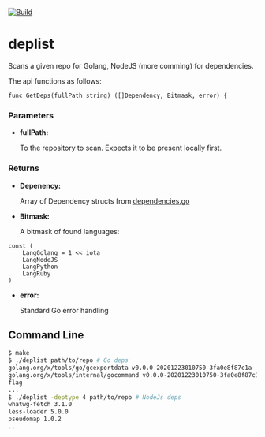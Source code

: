 [![Build](https://github.com/mcoops/deplist/actions/workflows/go.yml/badge.svg)](https://github.com/mcoops/deplist/actions/workflows/go.yml)

# deplist

Scans a given repo for Golang, NodeJS (more comming) for dependencies.

The api functions as follows:

```
func GetDeps(fullPath string) ([]Dependency, Bitmask, error) {
```

### Parameters

* **fullPath:**

  To the repository to scan. Expects it to be present locally first.

### Returns

* **Depenency:**
  
  Array of Dependency structs from [dependencies.go](dependencies.go)


* **Bitmask:**

  A bitmask of found languages:

```
const (
	LangGolang = 1 << iota
	LangNodeJS
	LangPython
	LangRuby
)
```

* **error:**

  Standard Go error handling

## Command Line

```bash
$ make 
$ ./deplist path/to/repo # Go deps
golang.org/x/tools/go/gcexportdata v0.0.0-20201223010750-3fa0e8f87c1a
golang.org/x/tools/internal/gocommand v0.0.0-20201223010750-3fa0e8f87c1a
flag
...
$ ./deplist -deptype 4 path/to/repo # NodeJs deps
whatwg-fetch 3.1.0
less-loader 5.0.0
pseudomap 1.0.2
...
```
